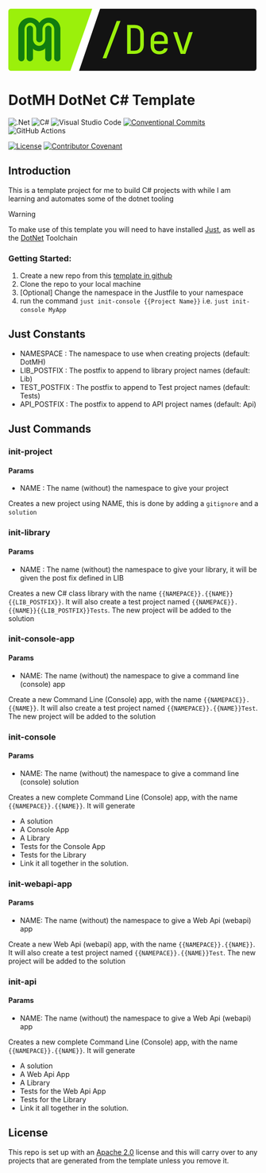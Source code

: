 ![DotMH](https://github.com/dotmh/dotmh/raw/master/logo.png)

# DotMH DotNet C# Template

![.Net](https://img.shields.io/badge/.NET-5C2D91?style=for-the-badge&logo=.net&logoColor=white)
![C#](https://img.shields.io/badge/c%23-%23239120.svg?style=for-the-badge&logo=csharp&logoColor=white)
![Visual Studio Code](https://img.shields.io/badge/Visual%20Studio%20Code-0078d7.svg?style=for-the-badge&logo=visual-studio-code&logoColor=white)
[![Conventional Commits](https://img.shields.io/badge/Conventional%20Commits-%23FE5196?style=for-the-badge&logo=conventionalcommits&logoColor=white)](https://conventionalcommits.org)
![GitHub Actions](https://img.shields.io/badge/github%20actions-%232671E5.svg?style=for-the-badge&logo=githubactions&logoColor=white)

[![License](https://img.shields.io/badge/License-Apache_2.0-blue.svg?style=for-the-badge&)](https://opensource.org/licenses/Apache-2.0)
[![Contributor Covenant](https://img.shields.io/badge/Contributor%20Covenant-2.1-4baaaa.svg?style=for-the-badge&)](code_of_conduct.md)

## Introduction

This is a template project for me to build C# projects with while I am learning and automates some of the dotnet tooling

> [!WARNING]
> To make use of this template you will need to have installed [Just](https://just.systems/man/en/introduction.html), as well as the
> [DotNet](https://dotnet.microsoft.com/en-us/download) Toolchain

### Getting Started:

1. Create a new repo from this
   [template in github](https://docs.github.com/en/repositories/creating-and-managing-repositories/creating-a-repository-from-a-template)
2. Clone the repo to your local machine
3. [Optional] Change the namespace in the Justfile to your namespace
4. run the command `just init-console {{Project Name}}` i.e. `just init-console MyApp`

## Just Constants

- NAMESPACE : The namespace to use when creating projects (default: DotMH)
- LIB_POSTFIX : The postfix to append to library project names (default: Lib)
- TEST_POSTFIX : The postfix to append to Test project names (default: Tests)
- API_POSTFIX : The postfix to append to API project names (default: Api)

## Just Commands

### init-project

#### Params

- NAME : The name (without) the namespace to give your project

Creates a new project using NAME, this is done by adding a `gitignore` and a `solution`

### init-library

#### Params

- NAME : The name (without) the namespace to give your library, it will be given the post fix defined in LIB

Creates a new C# class library with the name `{{NAMEPACE}}.{{NAME}}{{LIB_POSTFIX}}`. It will also create a
test project named `{{NAMEPACE}}.{{NAME}}{{LIB_POSTFIX}}Tests`. The new project will be added to the solution

### init-console-app

#### Params

- NAME: The name (without) the namespace to give a command line (console) app

Create a new Command Line (Console) app, with the name `{{NAMEPACE}}.{{NAME}}`. It will also create a
test project named `{{NAMEPACE}}.{{NAME}}Test`. The new project will be added to the solution

### init-console

#### Params

- NAME: The name (without) the namespace to give a command line (console) solution

Creates a new complete Command Line (Console) app, with the name `{{NAMEPACE}}.{{NAME}}`. It will generate

- A solution
- A Console App
- A Library
- Tests for the Console App
- Tests for the Library
- Link it all together in the solution.

### init-webapi-app

#### Params

- NAME: The name (without) the namespace to give a Web Api (webapi) app

Create a new Web Api (webapi) app, with the name `{{NAMEPACE}}.{{NAME}}`. It will also create a
test project named `{{NAMEPACE}}.{{NAME}}Test`. The new project will be added to the solution

### init-api

#### Params

- NAME: The name (without) the namespace to give a Web Api (webapi) app

Creates a new complete Command Line (Console) app, with the name `{{NAMEPACE}}.{{NAME}}`. It will generate

- A solution
- A Web Api App
- A Library
- Tests for the Web Api App
- Tests for the Library
- Link it all together in the solution.

## License

This repo is set up with an [Apache 2.0](https://opensource.org/license/apache-2-0) license and this will carry over to any projects that are
generated from the template unless you remove it.
